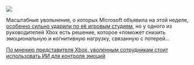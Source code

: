 <!--2025-07-05 10:40:20-->
<div class="yb">
  <div class="rss habr"><img src="https://habrastorage.org/getpro/habr/upload_files/302/fde/8d8/302fde8d8a17a1b735cbd88c6cdf7d27.jpg" /><p>Масштабные увольнения, о которых Microsoft объявила на этой неделе, <a href="https://www.theverge.com/news/697125/microsoft-xbox-layoffs-2025" rel="noopener noreferrer nofollow">особенно сильно ударили по её игровым студиям</a>, но у одного из руководителей Xbox есть решение, которое «поможет снизить эмоциональную и когнитивную нагрузку, связанную с потерей... <p class="titl"><a href="https://habr.com/ru/companies/bothub/news/925220/?utm_source=habrahabr&utm_medium=rss&utm_campaign=925220">По мнению представителя Xbox, уволенным сотрудникам стоит использовать ИИ для контроля эмоций</a></p></div>
</div>
